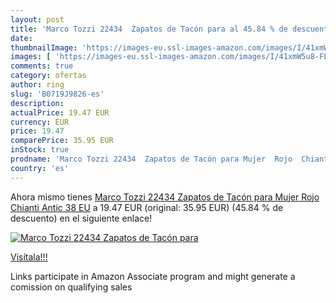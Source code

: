 ```yaml
---
layout: post
title: 'Marco Tozzi 22434  Zapatos de Tacón para al 45.84 % de descuento'
date: 
thumbnailImage: 'https://images-eu.ssl-images-amazon.com/images/I/41xmW5u8-FL._SL200_.jpg'
images: [ 'https://images-eu.ssl-images-amazon.com/images/I/41xmW5u8-FL._SL200_.jpg' ]
comments: true
category: ofertas
author: ring
slug: 'B0719J9826-es'
description:
actualPrice: 19.47 EUR
currency: EUR
price: 19.47
comparePrice: 35.95 EUR
inStock: true
prodname: 'Marco Tozzi 22434  Zapatos de Tacón para Mujer  Rojo  Chianti Antic   38 EU'
country: 'es'
---
```


Ahora mismo tienes [Marco Tozzi 22434  Zapatos de Tacón para Mujer  Rojo  Chianti Antic   38 EU](https://www.amazon.es/dp/B0719J9826/?tag=tolees-21) a 19.47 EUR (original: 35.95 EUR) (45.84 %  de descuento) en el siguiente enlace!

[![Marco Tozzi 22434  Zapatos de Tacón para](https://images-eu.ssl-images-amazon.com/images/I/41xmW5u8-FL._SL200_.jpg)](https://www.amazon.es/dp/B0719J9826/?tag=tolees-21)

[Visítala!!!](https://www.amazon.es/dp/B0719J9826/?tag=tolees-21)

Links participate in Amazon Associate program and might generate a comission on qualifying sales
